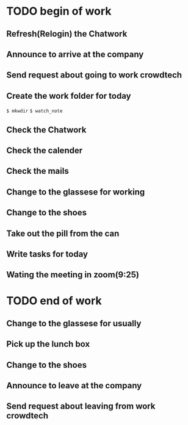 # TODO begin of work
## Refresh(Relogin) the Chatwork
## Announce to arrive at the company
## Send request about going to work crowdtech
## Create the work folder for today
`$ mkwdir`
`$ watch_note`
## Check the Chatwork
## Check the calender
## Check the mails
## Change to the glassese for working
## Change to the shoes
## Take out the pill from the can
## Write tasks for today
## Wating the meeting in zoom(9:25)

# TODO end of work
## Change to the glassese for usually
## Pick up the lunch box
## Change to the shoes
## Announce to leave at the company
## Send request about leaving from work crowdtech
